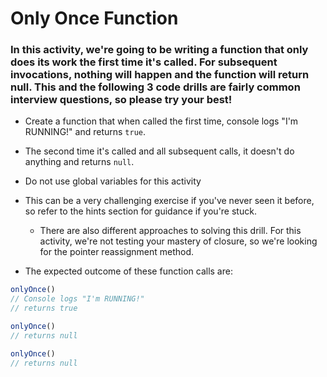 # Only Once Function

### In this activity, we're going to be writing a function that only does its work the first time it's called. For subsequent invocations, nothing will happen and the function will return null. This and the following 3 code drills are fairly common interview questions, so please try your best!

* Create a function that when called the first time, console logs "I'm RUNNING!" and returns `true`.

* The second time it's called and all subsequent calls, it doesn't do anything and returns `null`.

* Do not use global variables for this activity

* This can be a very challenging exercise if you've never seen it before, so refer to the hints section for guidance if you're stuck.
    * There are also different approaches to solving this drill. For this activity, we're not testing your mastery of closure, so we're looking for the pointer reassignment method.

* The expected outcome of these function calls are:

```javascript
onlyOnce()
// Console logs "I'm RUNNING!"
// returns true

onlyOnce()
// returns null

onlyOnce()
// returns null
